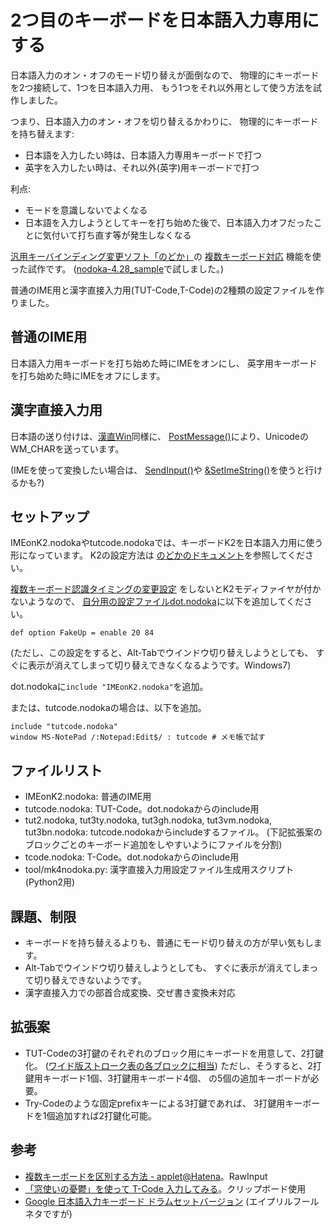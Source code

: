 # 2つ目のキーボードを日本語入力専用にする

日本語入力のオン・オフのモード切り替えが面倒なので、
物理的にキーボードを2つ接続して、1つを日本語入力用、
もう1つをそれ以外用として使う方法を試作しました。

つまり、日本語入力のオン・オフを切り替えるかわりに、
物理的にキーボードを持ち替えます:

* 日本語を入力したい時は、日本語入力専用キーボードで打つ
* 英字を入力したい時は、それ以外(英字)用キーボードで打つ

利点:

* モードを意識しないでよくなる
* 日本語を入力しようとしてキーを打ち始めた後で、日本語入力オフだったことに気付いて打ち直す等が発生しなくなる

[汎用キーバインディング変更ソフト「のどか」](http://www.appletkan.com/nodoka.htm)の
[複数キーボード対応](http://www.appletkan.com/nodoka-doc/CUSTOMIZE-ja.html#def_option_UnitID)
機能を使った試作です。
([nodoka-4.28_sample](https://osdn.jp/projects/nodoka4/releases/63839)で試しました。)

普通のIME用と漢字直接入力用(TUT-Code,T-Code)の2種類の設定ファイルを作りました。

## 普通のIME用
日本語入力用キーボードを打ち始めた時にIMEをオンにし、
英字用キーボードを打ち始めた時にIMEをオフにします。

## 漢字直接入力用
日本語の送り付けは、[漢直Win](https://github.com/kanchoku/kw)同様に、
[PostMessage()](http://www.appletkan.com/nodoka-doc/CUSTOMIZE-ja.html#function_PostMessage)により、UnicodeのWM_CHARを送っています。

(IMEを使って変換したい場合は、
[SendInput()](http://www.appletkan.com/nodoka-doc/CUSTOMIZE-ja.html#function_SendText)や
[&SetImeString()](http://www.appletkan.com/nodoka-doc/CUSTOMIZE-ja.html#function_SetImeString)を使うと行けるかも?)

## セットアップ
IMEonK2.nodokaやtutcode.nodokaでは、キーボードK2を日本語入力用に使う形になっています。
K2の設定方法は
[のどかのドキュメント](http://www.appletkan.com/nodoka-doc/CUSTOMIZE-ja.html#def_option_UnitID)を参照してください。

[複数キーボード認識タイミングの変更設定](http://www.appletkan.com/nodoka-doc/CUSTOMIZE-ja.html#def_option_FakeUp)
をしないとK2モディファイヤが付かないようなので、
[自分用の設定ファイルdot.nodoka](http://www.appletkan.com/nodoka-doc/MANUAL-ja.html#dotnodoka)に以下を追加してください。

```
def option FakeUp = enable 20 84
```

(ただし、この設定をすると、Alt-Tabでウインドウ切り替えしようとしても、
すぐに表示が消えてしまって切り替えできなくなるようです。Windows7)

dot.nodokaに`include "IMEonK2.nodoka"`を追加。

または、tutcode.nodokaの場合は、以下を追加。

```
include "tutcode.nodoka"
window MS-NotePad /:Notepad:Edit$/ : tutcode # メモ帳で試す
```

## ファイルリスト
* IMEonK2.nodoka: 普通のIME用
* tutcode.nodoka: TUT-Code。dot.nodokaからのinclude用
* tut2.nodoka, tut3ty.nodoka, tut3gh.nodoka, tut3vm.nodoka, tut3bn.nodoka:
  tutcode.nodokaからincludeするファイル。
  (下記拡張案のブロックごとのキーボード追加をしやすいようにファイルを分割)
* tcode.nodoka: T-Code。dot.nodokaからのinclude用
* tool/mk4nodoka.py: 漢字直接入力用設定ファイル生成用スクリプト(Python2用)

## 課題、制限
* キーボードを持ち替えるよりも、普通にモード切り替えの方が早い気もします。
* Alt-Tabでウインドウ切り替えしようとしても、
  すぐに表示が消えてしまって切り替えできないようです。
* 漢字直接入力での部首合成変換、交ぜ書き変換未対応

## 拡張案
* TUT-Codeの3打鍵のそれぞれのブロック用にキーボードを用意して、2打鍵化。
  ([ワイド版ストローク表の各ブロックに相当](http://www1.interq.or.jp/~deton/tutcode/#tuttable))
  ただし、そうすると、2打鍵用キーボード1個、3打鍵用キーボード4個、
  の5個の追加キーボードが必要。
* Try-Codeのような固定prefixキーによる3打鍵であれば、
  3打鍵用キーボードを1個追加すれば2打鍵化可能。

## 参考
* [複数キーボードを区別する方法 - applet@Hatena](http://d.hatena.ne.jp/applet_at_h/20100527/1274966606)。RawInput
* [「窓使いの憂鬱」を使って T-Code 入力してみる](http://homepage3.nifty.com/songs/tcode/mayu/)。クリップボード使用
* [Google 日本語入力キーボード ドラムセットバージョン](https://japan.googleblog.com/2010/04/google.html) (エイプリルフールネタですが)
